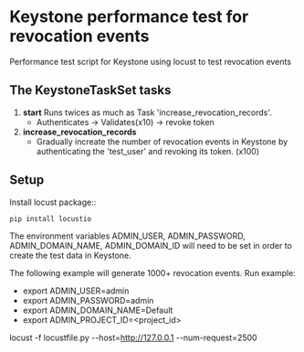Keystone performance test for revocation events
===============================================

Performance test script for Keystone using locust to test revocation events

The KeystoneTaskSet tasks
-------------------------

1. **start** Runs twices as much as Task 'increase_revocation_records'.
   - Authenticates -> Validates(x10) -> revoke token
2. **increase_revocation_records**
   - Gradually increate the number of revocation events in Keystone by authenticating the 'test_user' and revoking its token. (x100)

Setup
-----

Install locust package::

    pip install locustio

The environment variables ADMIN_USER, ADMIN_PASSWORD, ADMIN_DOMAIN_NAME, ADMIN_DOMAIN_ID will need to be set in order to create the test data in Keystone.

The following example will generate 1000+ revocation events.
Run example:
- export ADMIN_USER=admin
- export ADMIN_PASSWORD=admin
- export ADMIN_DOMAIN_NAME=Default
- export ADMIN_PROJECT_ID=<project_id>

locust -f locustfile.py --host=http://127.0.0.1 --num-request=2500

